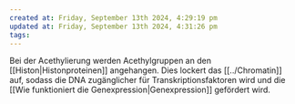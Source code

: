 ```yaml
---
created at: Friday, September 13th 2024, 4:29:19 pm
updated at: Friday, September 13th 2024, 4:31:26 pm
tags: 
---
```

Bei der Acethylierung werden Acethylgruppen an den [[Histon|Histonproteinen]] angehangen.
Dies lockert das [[../Chromatin]] auf, sodass die DNA zugänglicher für Transkriptionsfaktoren wird und die [[Wie funktioniert die Genexpression|Genexpression]] gefördert wird.